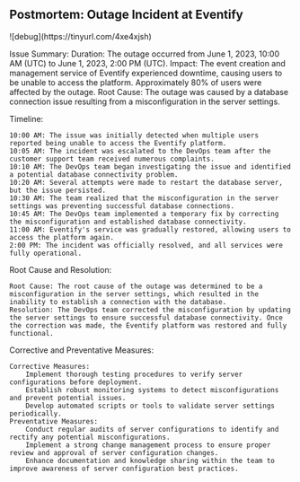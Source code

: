<h2>Postmortem: Outage Incident at Eventify</h2>
![debug](https://tinyurl.com/4xe4xjsh) 

Issue Summary:
    Duration: The outage occurred from June 1, 2023, 10:00 AM (UTC) to June 1, 2023, 2:00 PM (UTC).
    Impact: The event creation and management service of Eventify experienced downtime, causing users to be unable to access the platform. Approximately 80% of users were affected by the outage.
    Root Cause: The outage was caused by a database connection issue resulting from a misconfiguration in the server settings.

Timeline:

    10:00 AM: The issue was initially detected when multiple users reported being unable to access the Eventify platform.
    10:05 AM: The incident was escalated to the DevOps team after the customer support team received numerous complaints.
    10:10 AM: The DevOps team began investigating the issue and identified a potential database connectivity problem.
    10:20 AM: Several attempts were made to restart the database server, but the issue persisted.
    10:30 AM: The team realized that the misconfiguration in the server settings was preventing successful database connections.
    10:45 AM: The DevOps team implemented a temporary fix by correcting the misconfiguration and established database connectivity.
    11:00 AM: Eventify's service was gradually restored, allowing users to access the platform again.
    2:00 PM: The incident was officially resolved, and all services were fully operational.

Root Cause and Resolution:

    Root Cause: The root cause of the outage was determined to be a misconfiguration in the server settings, which resulted in the inability to establish a connection with the database.
    Resolution: The DevOps team corrected the misconfiguration by updating the server settings to ensure successful database connectivity. Once the correction was made, the Eventify platform was restored and fully functional.

Corrective and Preventative Measures:

    Corrective Measures:
        Implement thorough testing procedures to verify server configurations before deployment.
        Establish robust monitoring systems to detect misconfigurations and prevent potential issues.
        Develop automated scripts or tools to validate server settings periodically.
    Preventative Measures:
        Conduct regular audits of server configurations to identify and rectify any potential misconfigurations.
        Implement a strong change management process to ensure proper review and approval of server configuration changes.
        Enhance documentation and knowledge sharing within the team to improve awareness of server configuration best practices.
